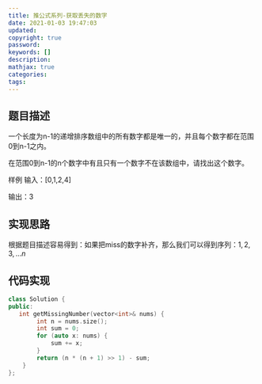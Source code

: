 ```yaml
---
title: 推公式系列-获取丢失的数字
date: 2021-01-03 19:47:03
updated:
copyright: true
password:
keywords: []
description: 
mathjax: true
categories:
tags: 
---
```


## 题目描述

一个长度为n-1的递增排序数组中的所有数字都是唯一的，并且每个数字都在范围0到n-1之内。

在范围0到n-1的n个数字中有且只有一个数字不在该数组中，请找出这个数字。

样例
输入：[0,1,2,4]

输出：3

## 实现思路

根据题目描述容易得到：如果把miss的数字补齐，那么我们可以得到序列：$1,2,3,...n$

## 代码实现

```cpp
class Solution {
public:
   int getMissingNumber(vector<int>& nums) {
        int n = nums.size();
        int sum = 0;
        for (auto x: nums) {
            sum += x;
        }  
        return (n * (n + 1) >> 1) - sum;
    }
};
```